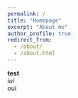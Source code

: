 ```yaml
---
permalink: /
title: "Homepage"
excerpt: "About me"
author_profile: true
redirect_from: 
  - /about/
  - /about.html
---
```


**test**   
*iui*  
oui
